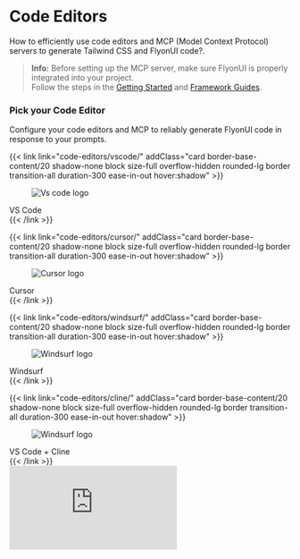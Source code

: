 # Code Editors

How to efficiently use code editors and MCP (Model Context Protocol) servers to generate Tailwind CSS and FlyonUI code?.

> **Info:** Before setting up the MCP server, make sure FlyonUI is properly integrated into your project.  
> Follow the steps in the [Getting Started](getting-started/quick-start/) and [Framework Guides](getting-started/framework-guides/).

<!-------------------- Pick your Code Editor  -------------------->

### Pick your Code Editor

Configure your code editors and MCP to reliably generate FlyonUI code in response to your prompts.



<div class="not-prose grid grid-cols-2 md:grid-cols-3 lg:grid-cols-4 my-10 gap-5">

<!-- Vs Code -->

{{< link link="code-editors/vscode/" addClass="card border-base-content/20 shadow-none block size-full overflow-hidden rounded-lg border transition-all duration-300 ease-in-out hover:shadow" >}}

  <figure class="aspect-[2/1] w-full items-end overflow-visible px-12 pb-2 pt-6">
    <img
      loading="lazy"
      class="aspect-square h-24 w-auto max-w-fit"
      alt="Vs code logo"
      src="https://cdn.flyonui.com/fy-assets/landing-page/logos/vscode.png"
    />
  </figure>
  <div div class="card-body text-center"><span class="text-lg font-medium text-base-content">VS Code</span></div>
{{< /link >}}

<!-- Cursor -->

{{< link link="code-editors/cursor/" addClass="card border-base-content/20 shadow-none block size-full overflow-hidden rounded-lg border transition-all duration-300 ease-in-out hover:shadow" >}}

  <figure class="aspect-[2/1] w-full items-end overflow-visible px-12 pb-2 pt-6">
    <img
      loading="lazy"
      class="aspect-square h-24 w-auto max-w-fit"
      alt="Cursor logo"
      src="https://cdn.flyonui.com/fy-assets/landing-page/logos/cursor.png"
    />
  </figure>
  <div div class="card-body text-center"><span class="text-lg font-medium text-base-content">Cursor</span></div>
{{< /link >}}

<!-- Windsurf -->

{{< link link="code-editors/windsurf/" addClass="card border-base-content/20 shadow-none block size-full overflow-hidden rounded-lg border transition-all duration-300 ease-in-out hover:shadow" >}}

  <figure class="aspect-[2/1] w-full items-end overflow-visible px-12 pb-2 pt-6">
    <img
      loading="lazy"
      class="aspect-square h-24 w-auto max-w-fit"
      alt="Windsurf logo"
      src="https://cdn.flyonui.com/fy-assets/landing-page/logos/windsurf.png"
    />
  </figure>
  <div div class="card-body text-center"><span class="text-lg font-medium text-base-content">Windsurf</span></div>
{{< /link >}}

<!-- VS Code + Cline -->

{{< link link="code-editors/cline/" addClass="card border-base-content/20 shadow-none block size-full overflow-hidden rounded-lg border transition-all duration-300 ease-in-out hover:shadow" >}}

  <figure class="aspect-[2/1] w-full items-end overflow-visible px-12 pb-2 pt-6">
    <img
      loading="lazy"
      class="aspect-square h-24 w-auto max-w-fit"
      alt="Windsurf logo"
      src="https://cdn.flyonui.com/fy-assets/landing-page/logos/cline.png"
    />
  </figure>
  <div div class="card-body text-center"><span class="text-lg font-medium text-base-content">VS Code + Cline</span></div>
{{< /link >}}


</div>

<iframe class="size-full aspect-video rounded-3xl" src="https://www.youtube.com/embed/RQYZXwLBY8A?si=L5uehJBQpwY3tQrp" title="YouTube video player" frameborder="0" allow="accelerometer; autoplay; clipboard-write; encrypted-media; gyroscope; picture-in-picture; web-share" referrerpolicy="strict-origin-when-cross-origin" allowfullscreen></iframe>
